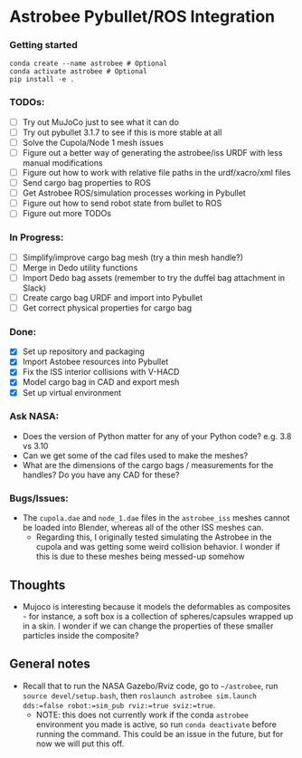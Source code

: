 # Astrobee Pybullet/ROS Integration

### Getting started

```
conda create --name astrobee # Optional
conda activate astrobee # Optional
pip install -e .
```

### TODOs:
- [ ] Try out MuJoCo just to see what it can do
- [ ] Try out pybullet 3.1.7 to see if this is more stable at all
- [ ] Solve the Cupola/Node 1 mesh issues
- [ ] Figure out a better way of generating the astrobee/iss URDF with less manual modifications
- [ ] Figure out how to work with relative file paths in the urdf/xacro/xml files
- [ ] Send cargo bag properties to ROS
- [ ] Get Astrobee ROS/simulation processes working in Pybullet
- [ ] Figure out how to send robot state from bullet to ROS
- [ ] Figure out more TODOs

### In Progress:
- [ ] Simplify/improve cargo bag mesh (try a thin mesh handle?)
- [ ] Merge in Dedo utility functions
- [ ] Import Dedo bag assets (remember to try the duffel bag attachment in Slack)
- [ ] Create cargo bag URDF and import into Pybullet
- [ ] Get correct physical properties for cargo bag

### Done:
- [X] Set up repository and packaging
- [X] Import Astobee resources into Pybullet
- [X] Fix the ISS interior collisions with V-HACD
- [X] Model cargo bag in CAD and export mesh
- [X] Set up virtual environment

### Ask NASA:
- Does the version of Python matter for any of your Python code? e.g. 3.8 vs 3.10
- Can we get some of the cad files used to make the meshes?
- What are the dimensions of the cargo bags / measurements for the handles? Do you have any CAD for these?

### Bugs/Issues:
- The `cupola.dae` and `node_1.dae` files in the `astrobee_iss` meshes cannot be loaded into Blender, whereas all of the other ISS meshes can.
  - Regarding this, I originally tested simulating the Astrobee in the cupola and was getting some weird collision behavior. I wonder if this is due to these meshes being messed-up somehow

## Thoughts
- Mujoco is interesting because it models the deformables as composites - for instance, a soft box is a collection of spheres/capsules wrapped up in a skin. I wonder if we can change the properties of these smaller particles inside the composite?

## General notes
- Recall that to run the NASA Gazebo/Rviz code, go to `~/astrobee`, run `source devel/setup.bash`, then `roslaunch astrobee sim.launch dds:=false robot:=sim_pub rviz:=true sviz:=true`.
  - NOTE: this does not currently work if the conda `astrobee` environment you made is active, so run `conda deactivate` before running the command. This could be an issue in the future, but for now we will put this off. 
